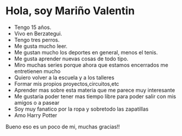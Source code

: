 # Hola, soy Mariño Valentin
* Tengo 15 años.
* Vivo en Berzategui.
* Tengo tres perros.
* Me gusta mucho leer.
* Me gustan mucho los deportes en general, menos el tenis.
* Me gusta aprender nuevas cosas de todo tipo.
* Miro muchas series porque ahora que estamos encerrados me entretienen mucho
* Quiero volver a la escuela y a los talleres
* Formar mis propios proyectos,circuitos,etc
* Aprender mas sobre esta materia que me parece muy interesante
*  Me gustaria poder tener mas tiempo libre para poder salir con mis amigos o a pasear
* Soy muy fanatico por la ropa y sobretodo las zapatillas
* Amo Harry Potter



Bueno eso es un poco de mi, muchas gracias!!